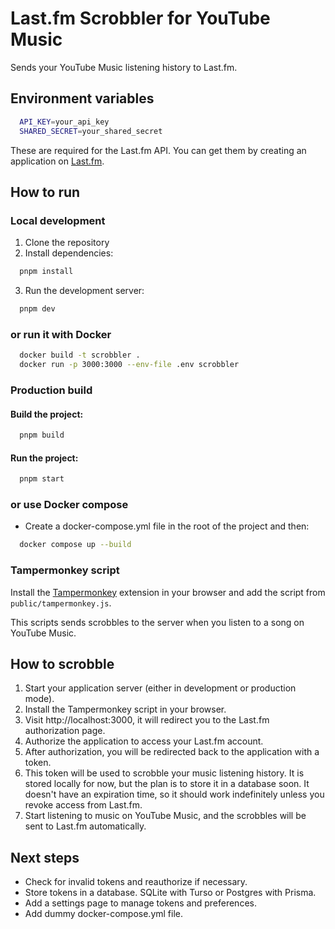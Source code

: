# Last.fm Scrobbler for YouTube Music

Sends your YouTube Music listening history to Last.fm.

## Environment variables

```bash
  API_KEY=your_api_key
  SHARED_SECRET=your_shared_secret
```

These are required for the Last.fm API. You can get them by creating an application on [Last.fm](https://www.last.fm/api/account/create).

## How to run

### Local development

1. Clone the repository
2. Install dependencies:

```bash
  pnpm install
```

3. Run the development server:

```bash
  pnpm dev
```

### or run it with Docker

```bash
  docker build -t scrobbler .
  docker run -p 3000:3000 --env-file .env scrobbler
```

### Production build

#### Build the project:

```bash
  pnpm build
```

#### Run the project:

```bash
  pnpm start
```

### or use Docker compose

- Create a docker-compose.yml file in the root of the project and then:

```bash
  docker compose up --build
```

### Tampermonkey script

Install the [Tampermonkey](https://www.tampermonkey.net/) extension in your browser and add the script from `public/tampermonkey.js`.

This scripts sends scrobbles to the server when you listen to a song on YouTube Music.

## How to scrobble

1. Start your application server (either in development or production mode).
2. Install the Tampermonkey script in your browser.
3. Visit http://localhost:3000, it will redirect you to the Last.fm authorization page.
4. Authorize the application to access your Last.fm account.
5. After authorization, you will be redirected back to the application with a token.
6. This token will be used to scrobble your music listening history. It is stored locally for now, but the plan is to store it in a database soon. It doesn't have an expiration time, so it should work indefinitely unless you revoke access from Last.fm.
7. Start listening to music on YouTube Music, and the scrobbles will be sent to Last.fm automatically.

## Next steps

- Check for invalid tokens and reauthorize if necessary.
- Store tokens in a database. SQLite with Turso or Postgres with Prisma.
- Add a settings page to manage tokens and preferences.
- Add dummy docker-compose.yml file.
